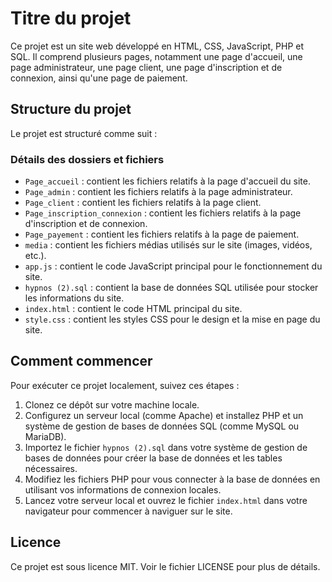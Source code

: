 # Titre du projet

Ce projet est un site web développé en HTML, CSS, JavaScript, PHP et SQL. Il comprend plusieurs pages, notamment une page d'accueil, une page administrateur, une page client, une page d'inscription et de connexion, ainsi qu'une page de paiement.

## Structure du projet

Le projet est structuré comme suit :


### Détails des dossiers et fichiers

- `Page_accueil` : contient les fichiers relatifs à la page d'accueil du site.
- `Page_admin` : contient les fichiers relatifs à la page administrateur.
- `Page_client` : contient les fichiers relatifs à la page client.
- `Page_inscription_connexion` : contient les fichiers relatifs à la page d'inscription et de connexion.
- `Page_payement` : contient les fichiers relatifs à la page de paiement.
- `media` : contient les fichiers médias utilisés sur le site (images, vidéos, etc.).
- `app.js` : contient le code JavaScript principal pour le fonctionnement du site.
- `hypnos (2).sql` : contient la base de données SQL utilisée pour stocker les informations du site.
- `index.html` : contient le code HTML principal du site.
- `style.css` : contient les styles CSS pour le design et la mise en page du site.

## Comment commencer

Pour exécuter ce projet localement, suivez ces étapes :

1. Clonez ce dépôt sur votre machine locale.
2. Configurez un serveur local (comme Apache) et installez PHP et un système de gestion de bases de données SQL (comme MySQL ou MariaDB).
3. Importez le fichier `hypnos (2).sql` dans votre système de gestion de bases de données pour créer la base de données et les tables nécessaires.
4. Modifiez les fichiers PHP pour vous connecter à la base de données en utilisant vos informations de connexion locales.
5. Lancez votre serveur local et ouvrez le fichier `index.html` dans votre navigateur pour commencer à naviguer sur le site.

## Licence

Ce projet est sous licence MIT. Voir le fichier LICENSE pour plus de détails.
